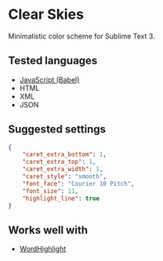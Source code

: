 # Clear Skies
Minimalistic color scheme for Sublime Text 3.

## Tested languages
 * [JavaScript (Babel)](https://packagecontrol.io/packages/Babel)
 * HTML
 * XML
 * JSON

## Suggested settings

```json
{
    "caret_extra_bottom": 1,
    "caret_extra_top": 1,
    "caret_extra_width": 1,
    "caret_style": "smooth",
    "font_face": "Courier 10 Pitch",
    "font_size": 11,
    "highlight_line": true
}
```

## Works well with
 * [WordHighlight](https://github.com/SublimeText/WordHighlight)
